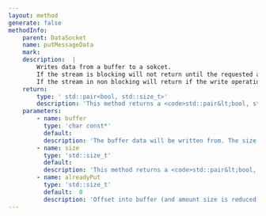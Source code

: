```yaml
---
layout: method
generate: false
methodInfo:
    parent: DataSocket
    name: putMessageData
    mark:  
    description:  |
        Writes data from a buffer to a sokcet.
        If the stream is blocking will not return until the requested amount of data has been written or the socket was closed to writting.
        If the stream in non blocking will return if the write operation would block.
    return:
        type: ' std::pair<bool, std::size_t>'
        description: 'This method returns a <code>std::pair&lt;bool, std::size_t&gt;</code>. The first member `bool` indicates if more data can potentially be written to the stream. If the socket was cut or closed then this value will be false. The second member `std::size_t` indicates exactly how many bytes were written to this stream.'
    parameters:
        - name: buffer
          type: 'char const*'
          default: 
          description: 'The buffer data will be written from. The size of the buffer. Offset into buffer (and amount size is reduced by) as this amount was written on a previous call).'
        - name: size
          type: 'std::size_t'
          default: 
          description: 'This method returns a <code>std::pair&lt;bool, std::size_t&gt;</code>. The first member `bool` indicates if more data can potentially be written to the stream. If the socket was cut or closed then this value will be false. The second member `std::size_t` indicates exactly how many bytes were written to this stream. The size of the buffer. Offset into buffer (and amount size is reduced by) as this amount was written on a previous call).'
        - name: alreadyPut
          type: 'std::size_t'
          default:  0
          description: 'Offset into buffer (and amount size is reduced by) as this amount was written on a previous call).'
---
```

